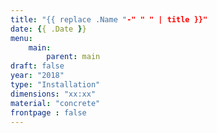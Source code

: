 ```yaml
---
title: "{{ replace .Name "-" " " | title }}"
date: {{ .Date }}
menu:
    main:   
        parent: main
draft: false
year: "2018"
type: "Installation"
dimensions: "xx:xx"
material: "concrete"
frontpage : false 
---
```


